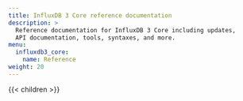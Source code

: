 ```yaml
---
title: InfluxDB 3 Core reference documentation
description: >
  Reference documentation for InfluxDB 3 Core including updates,
  API documentation, tools, syntaxes, and more.
menu: 
  influxdb3_core:
    name: Reference
weight: 20
---
```


{{< children >}}
